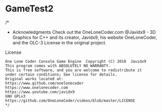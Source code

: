 # GameTest2


/*
 * Acknowledgments
Check out the OneLoneCoder.com @Javidx9 - 3D Graphics for C++ and its creator, Javidx9, his website OneLoneCoder, and the OLC-3 License in the original project.

License
~~~~~~~
One Lone Coder Console Game Engine  Copyright (C) 2018  Javidx9
This program comes with ABSOLUTELY NO WARRANTY.
This is free software, and you are welcome to redistribute it
under certain conditions; See license for details.
Original works located at:
https://www.github.com/onelonecoder
https://www.onelonecoder.com
https://www.youtube.com/javidx9
GNU GPLv3
https://github.com/OneLoneCoder/videos/blob/master/LICENSE
*/
